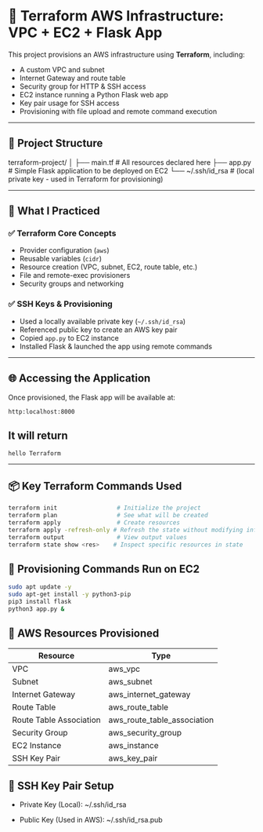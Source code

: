 # 🚀 Terraform AWS Infrastructure: VPC + EC2 + Flask App

This project provisions an AWS infrastructure using **Terraform**, including:

- A custom VPC and subnet
- Internet Gateway and route table
- Security group for HTTP & SSH access
- EC2 instance running a Python Flask web app
- Key pair usage for SSH access
- Provisioning with file upload and remote command execution

---

## 📁 Project Structure

terraform-project/
│
├── main.tf # All resources declared here
├── app.py # Simple Flask application to be deployed on EC2
└── ~/.ssh/id_rsa # (local private key - used in Terraform for provisioning)


---

## 🧠 What I Practiced

### ✅ Terraform Core Concepts

- Provider configuration (`aws`)
- Reusable variables (`cidr`)
- Resource creation (VPC, subnet, EC2, route table, etc.)
- File and remote-exec provisioners
- Security groups and networking

### ✅ SSH Keys & Provisioning

- Used a locally available private key (`~/.ssh/id_rsa`)
- Referenced public key to create an AWS key pair
- Copied `app.py` to EC2 instance
- Installed Flask & launched the app using remote commands

---

## 🌐 Accessing the Application

Once provisioned, the Flask app will be available at:

```http
http:localhost:8000
```

## It will return
```
hello Terraform
```



---

## 📦 Key Terraform Commands Used

```bash
terraform init                 # Initialize the project
terraform plan                 # See what will be created
terraform apply                # Create resources
terraform apply -refresh-only # Refresh the state without modifying infra
terraform output               # View output values
terraform state show <res>    # Inspect specific resources in state
```


## 🧪 Provisioning Commands Run on EC2
```bash 
sudo apt update -y
sudo apt-get install -y python3-pip
pip3 install flask
python3 app.py &
```

## 🧱 AWS Resources Provisioned

| Resource                | Type                           |
| ----------------------- | ------------------------------ |
| VPC                     | aws\_vpc                       |
| Subnet                  | aws\_subnet                    |
| Internet Gateway        | aws\_internet\_gateway         |
| Route Table             | aws\_route\_table              |
| Route Table Association | aws\_route\_table\_association |
| Security Group          | aws\_security\_group           |
| EC2 Instance            | aws\_instance                  |
| SSH Key Pair            | aws\_key\_pair                 |


## 🔐 SSH Key Pair Setup
- Private Key (Local): ~/.ssh/id_rsa

- Public Key (Used in AWS): ~/.ssh/id_rsa.pub
